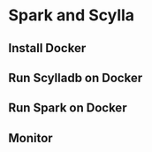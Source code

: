 # Spark and Scylla

## Install Docker

## Run Scylladb on Docker

## Run Spark on Docker

## Monitor